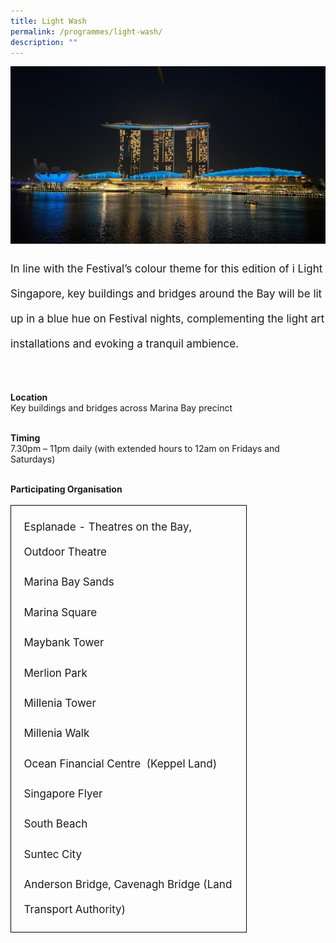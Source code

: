 ```yaml
---
title: Light Wash
permalink: /programmes/light-wash/
description: ""
---
```

<img src="/images/Programmes/lightwash.JPG">
<p style="font-size:17px; line-height:40px">
In line with the Festival’s colour theme for this edition of i Light Singapore, key buildings and bridges around the Bay will be lit up in a blue hue on Festival nights, complementing the light art installations and evoking a tranquil ambience.<br><br>
	
<b>Location</b><br>
Key buildings and bridges across Marina Bay precinct<br><br>

<b>Timing</b><br>
7.30pm – 11pm daily (with extended hours to 12am on Fridays and Saturdays)<br><br>
	
<b>Participating Organisation</b>
<table style="width:75%; font-size:17px;line-height:40px;border:1px solid black; border-collapse:separate; padding:10px">
	<tbody>
		<tr><td>Esplanade - Theatres on the Bay, Outdoor Theatre</td></tr>
		<tr><td>Marina Bay Sands</td></tr>
		<tr><td>Marina Square</td></tr>
		<tr><td>Maybank Tower</td></tr>
		<tr><td>Merlion Park</td></tr>
		<tr><td>Millenia Tower</td></tr>
		<tr><td>Millenia Walk</td></tr>
		<tr><td>Ocean Financial Centre&nbsp; (Keppel Land)</td></tr>
		<tr><td>Singapore Flyer</td></tr>
		<tr><td>South Beach</td></tr>
		<tr><td>Suntec City</td></tr>
		<tr><td>Anderson Bridge, Cavenagh Bridge (Land Transport Authority)</td></tr>
		</tbody></table></p>
